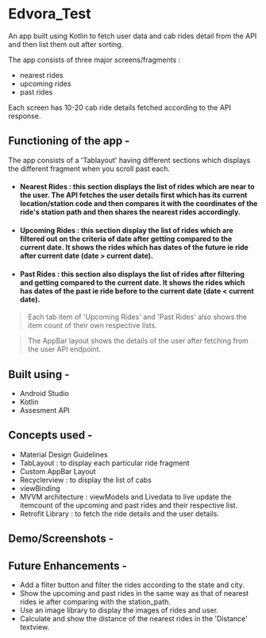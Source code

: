 # Edvora_Test
An app built using Kotlin to fetch user data and cab rides detail from the API and then list them out after sorting. 

The app consists of three major screens/fragments : 
- nearest rides 
- upcoming rides
- past rides

Each screen has 10-20 cab ride details fetched according to the API response.

## Functioning of the app - 
The app consists of a 'Tablayout' having different sections which displays the different fragment when you scroll past each. 

- ####  Nearest Rides : this section displays the list of rides which are near to the user. The API fetches the user details first which has its current location/station code and then compares it with the coordinates of the ride's station path and then shares the nearest rides accordingly.
- #### Upcoming Rides : this section display the list of rides which are filtered out on the criteria of date after getting compared to the current date. It shows the rides which has dates of the future ie ride after current date (date > current date).
- #### Past Rides : this section also displays the list of rides after filtering and getting compared to the current date. It shows the rides which has dates of the past ie ride before to the current date (date < current date).

> Each tab item of 'Upcoming Rides' and 'Past Rides' also shows the item count of their own respective lists. 

> The AppBar layout shows the details of the user after fetching from the user API endpoint. 

## Built using - 
- Android Studio 
- Kotlin 
- Assesment API 

## Concepts used - 
- Material Design Guidelines 
- TabLayout : to display each particular ride fragment 
- Custom AppBar Layout 
- Recyclerview : to display the list of cabs 
- viewBinding 
- MVVM architecture : viewModels and Livedata to live update the itemcount of the upcoming and past rides and their respective list. 
- Retrofit Library : to fetch the ride details and the user details. 

## Demo/Screenshots - 

## Future Enhancements - 
- Add a fliter button and filter the rides according to the state and city. 
- Show the upcoming and past rides in the same way as that of nearest rides ie after comparing with the station_path.
- Use an image library to display the images of rides and user. 
- Calculate and show the distance of the nearest rides in the 'Distance' textview.

